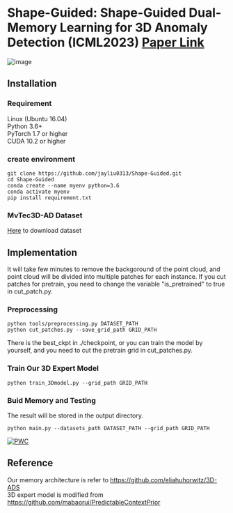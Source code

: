 # Shape-Guided: Shape-Guided Dual-Memory Learning for 3D Anomaly Detection (ICML2023) [Paper Link](https://openreview.net/pdf?id=IkSGn9fcPz)

![image](https://github.com/jayliu0313/Shape-Guided/blob/main/img/complementary_heatmap.png)
## Installation
### Requirement
Linux (Ubuntu 16.04)  
Python 3.6+  
PyTorch 1.7 or higher  
CUDA 10.2 or higher

### create environment
```
git clone https://github.com/jayliu0313/Shape-Guided.git
cd Shape-Guided
conda create --name myenv python=3.6
conda activate myenv
pip install requirement.txt
```

### MvTec3D-AD Dataset
[Here](https://www.mvtec.com/company/research/datasets/mvtec-3d-ad) to download dataset

## Implementation
It will take few minutes to remove the backgoround of the point cloud, and point cloud will be divided into multiple patches for each instance. 
  If you cut patches for pretrain, you need to change the variable "is_pretrained" to true in cut_patch.py.
### Preprocessing
```
python tools/preprocessing.py DATASET_PATH
python cut_patches.py --save_grid_path GRID_PATH
```

There is the best_ckpt in ./checkpoint, or you can train the model by yourself, and you need to cut the pretrain grid in cut_patches.py.
### Train Our 3D Expert Model
```
python train_3Dmodel.py --grid_path GRID_PATH
```

### Buid Memory and Testing
The result will be stored in the output directory.
```
python main.py --datasets_path DATASET_PATH --grid_path GRID_PATH
```

[![PWC](https://img.shields.io/endpoint.svg?url=https://paperswithcode.com/badge/shape-guided-shape-guided-dual-memory/rgb-3d-anomaly-detection-and-segmentation-on)](https://paperswithcode.com/sota/rgb-3d-anomaly-detection-and-segmentation-on?p=shape-guided-shape-guided-dual-memory)

## Reference
Our memory architecture is refer to https://github.com/eliahuhorwitz/3D-ADS  
3D expert model is modified from https://github.com/mabaorui/PredictableContextPrior
